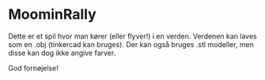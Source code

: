 # MoominRally
Dette er et spil hvor man kører (eller flyver!) i en verden.
Verdenen kan laves som en .obj (tinkercad kan bruges). Der kan også bruges .stl modeller, men disse kan dog ikke angive farver.

God fornøjelse!
